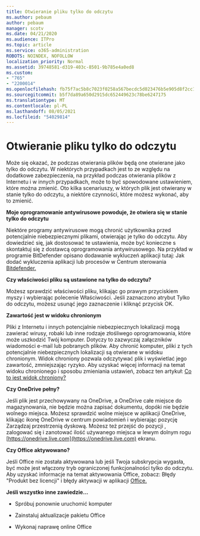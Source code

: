 ```yaml
---
title: Otwieranie pliku tylko do odczytu
ms.author: pebaum
author: pebaum
manager: scotv
ms.date: 04/21/2020
ms.audience: ITPro
ms.topic: article
ms.service: o365-administration
ROBOTS: NOINDEX, NOFOLLOW
localization_priority: Normal
ms.assetid: 39748581-d319-403c-8501-9b785e4a0ed8
ms.custom:
- "765"
- "2200014"
ms.openlocfilehash: fb75f7ac5b8c7023f0258a567becdc5d023476b5e905d8f2cc17479faea76af1
ms.sourcegitcommit: b5f7da89a650d2915dc652449623c78be6247175
ms.translationtype: MT
ms.contentlocale: pl-PL
ms.lasthandoff: 08/05/2021
ms.locfileid: "54029814"
---
```

# <a name="file-open-read-only"></a>Otwieranie pliku tylko do odczytu

Może się okazać, że podczas otwierania plików będą one otwierane jako tylko do odczytu. W niektórych przypadkach jest to ze względu na dodatkowe zabezpieczenia, na przykład podczas otwierania plików z Internetu i w innych przypadkach, może to być spowodowane ustawieniem, które można zmienić. Oto kilka scenariuszy, w których plik jest otwierany w stanie tylko do odczytu, a niektóre czynności, które możesz wykonać, aby to zmienić.
  
 **Moje oprogramowanie antywirusowe powoduje, że otwiera się w stanie tylko do odczytu**
  
Niektóre programy antywirusowe mogą chronić użytkownika przed potencjalnie niebezpiecznymi plikami, otwierając je tylko do odczytu. Aby dowiedzieć się, jak dostosować te ustawienia, może być konieczne s skontaktuj się z dostawcą oprogramowania antywirusowego. Na przykład w programie BitDefender opisano dodawanie wykluczeń aplikacji tutaj: Jak dodać wykluczenia aplikacji lub procesów w Centrum sterowania [Bitdefender.](https://aka.ms/AA6098i)
  
 **Czy właściwości pliku są ustawione na tylko do odczytu?**
  
Możesz sprawdzić właściwości pliku, klikając go prawym przyciskiem myszy i wybierając polecenie Właściwości. Jeśli zaznaczono atrybut Tylko do odczytu, możesz usunąć jego zaznaczenie i kliknąć przycisk OK.
  
 **Zawartość jest w widoku chronionym**
  
Pliki z Internetu i innych potencjalnie niebezpiecznych lokalizacji mogą zawierać wirusy, robaki lub inne rodzaje złośliwego oprogramowania, które może uszkodzić Twój komputer. Dotyczy to zazwyczaj załączników wiadomości e-mail lub pobranych plików. Aby chronić komputer, pliki z tych potencjalnie niebezpiecznych lokalizacji są otwierane w widoku chronionym. Widok chroniony pozwala odczytywać plik i wyświetlać jego zawartość, zmniejszając ryzyko. Aby uzyskać więcej informacji na temat widoku chronionego i sposobu zmieniania ustawień, zobacz ten artykuł: [Co to jest widok chroniony?](https://support.office.com/article/d6f09ac7-e6b9-4495-8e43-2bbcdbcb6653)
  
 **Czy OneDrive pełny?**
  
Jeśli plik jest przechowywany na OneDrive, a OneDrive całe miejsce do magazynowania, nie będzie można zapisać dokumentu, dopóki nie będzie wolnego miejsca. Możesz sprawdzić wolne miejsce w aplikacji OneDrive, klikając ikonę OneDrive w centrum powiadomień i wybierając pozycję Zarządzaj przestrzenią dyskową. Możesz też przejść do pozycji , zalogować się i zanotować ilość używanego miejsca w lewym dolnym rogu [https://onedrive.live.com](https://onedrive.live.com) ekranu.
  
 **Czy Office aktywowano?**
  
Jeśli Office nie została aktywowana lub jeśli Twoja subskrypcja wygasła, być może jest włączony tryb ograniczonej funkcjonalności tylko do odczytu. Aby uzyskać informacje na temat aktywowania Office, zobacz: Błędy "Produkt bez licencji" i błędy aktywacji w aplikacji [Office.](https://support.office.com/article/0d23d3c0-c19c-4b2f-9845-5344fedc4380)
  
 **Jeśli wszystko inne zawiedzie...**
  
- Spróbuj ponownie uruchomić komputer
    
- Zainstaluj aktualizacje pakietu Office
    
- Wykonaj naprawę online Office
    

